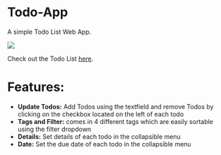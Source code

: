 # Todo-App  
A simple Todo List Web App.

![](TodoList_App_Preview.png)

Check out the Todo List [here](https://ralphalexander.github.io/Todo-App/).
# Features: 
- **Update Todos:** Add Todos using the textfield and remove Todos by clicking on the checkbox located on the left of each todo
- **Tags and Filter:** comes in 4 different tags which are easily sortable using the filter dropdown 
- **Details:** Set details of each todo in the collapsible menu
- **Date:** Set the due date of each todo in the collapsible menu
